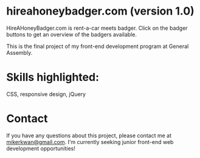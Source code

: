 hireahoneybadger.com (version 1.0)
===========

HireAHoneyBadger.com is rent-a-car meets badger. 
Click on the badger buttons to get an overview of the badgers available.

This is the final project of my front-end development program at General Assembly.

Skills highlighted:
===========
CSS, responsive design, jQuery


Contact
===========
If you have any questions about this project, please contact me at mikerkwan@gmail.com. 
I'm currently seeking junior front-end web development opportunities!


